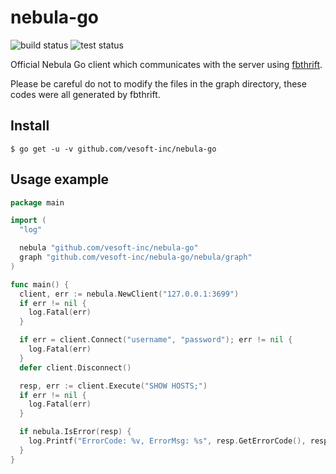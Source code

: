 # nebula-go

![build status](https://github.com/vesoft-inc/nebula-go/workflows/build/badge.svg)
![test status](https://github.com/vesoft-inc/nebula-go/workflows/test/badge.svg)

Official Nebula Go client which communicates with the server using [fbthrift](https://github.com/facebook/fbthrift/).

Please be careful do not to modify the files in the graph directory, these codes were all generated by fbthrift.

## Install

```shell
$ go get -u -v github.com/vesoft-inc/nebula-go
```

## Usage example

```go
package main

import (
  "log"

  nebula "github.com/vesoft-inc/nebula-go"
  graph "github.com/vesoft-inc/nebula-go/nebula/graph"
)

func main() {
  client, err := nebula.NewClient("127.0.0.1:3699")
  if err != nil {
    log.Fatal(err)
  }

  if err = client.Connect("username", "password"); err != nil {
    log.Fatal(err)
  }
  defer client.Disconnect()

  resp, err := client.Execute("SHOW HOSTS;")
  if err != nil {
    log.Fatal(err)
  }

  if nebula.IsError(resp) {
    log.Printf("ErrorCode: %v, ErrorMsg: %s", resp.GetErrorCode(), resp.GetErrorMsg())
  }
}
```
